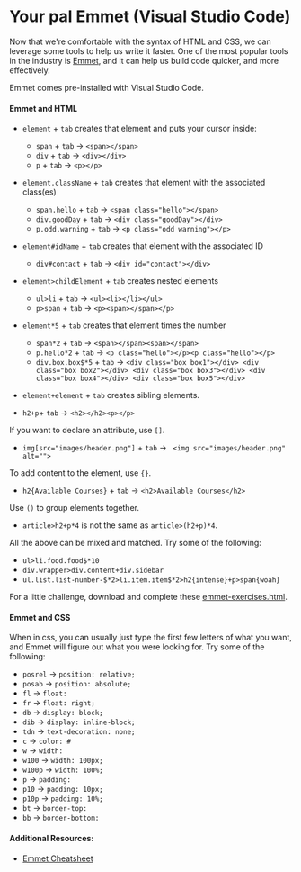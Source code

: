 # Your pal Emmet (Visual Studio Code)

Now that we're comfortable with the syntax of HTML and CSS, we can leverage some tools to help us write it faster. One of the most popular tools in the industry is [Emmet](http://emmet.io/), and it can help us build code quicker, and more effectively.

Emmet comes pre-installed with Visual Studio Code.

#### Emmet and HTML

* `element` + `tab` creates that element and puts your cursor inside:
  * `span` + `tab` → `<span></span>`
  * `div` + `tab` → `<div></div>`
  * `p` + `tab` → `<p></p>`

* `element.className` + `tab` creates that element with the associated class(es)
  * `span.hello` + `tab` → `<span class="hello"></span>`
  * `div.goodDay` + `tab` → `<div class="goodDay"></div>`
  * `p.odd.warning` + `tab` → `<p class="odd warning"></p>`

* `element#idName` + `tab` creates that element with the associated ID
  * `div#contact` + `tab` → `<div id="contact"></div>`

* `element>childElement` + `tab` creates nested elements
  * `ul>li` + `tab` → `<ul><li></li></ul>`
  * `p>span` + `tab` → `<p><span></span></p>`

* `element*5` + `tab` creates that element times the number
  * `span*2` + `tab` → `<span></span><span></span>`
  * `p.hello*2` + `tab` → `<p class="hello"></p><p class="hello"></p>`
  * `div.box.box$*5` + `tab` → `<div class="box box1"></div> <div class="box box2"></div> <div class="box box3"></div> <div class="box box4"></div> <div class="box box5"></div>`

* `element+element` + `tab` creates sibling elements. 
* `h2+p`+ `tab` → `<h2></h2><p></p>`

If you want to declare an attribute, use `[]`. 
 * `img[src="images/header.png"]` + `tab` →   ` <img src="images/header.png" alt="">`

To add content to the element, use `{}`.
* `h2{Available Courses}` + `tab` →    `<h2>Available Courses</h2>`

Use `()` to group elements together. 
* `article>h2+p*4` is not the same as `article>(h2+p)*4`.

All the above can be mixed and matched. Try some of the following:

* `ul>li.food.food$*10`
* `div.wrapper>div.content+div.sidebar`
* `ul.list.list-number-$*2>li.item.item$*2>h2{intense}+p>span{woah}`

For a little challenge, download and complete these <a href="https://hychalknotes.s3.amazonaws.com/emmet-exercises.html" class="exercise" download>emmet-exercises.html</a>.
#### Emmet and CSS

When in css, you can usually just type the first few letters of what you want, and Emmet will figure out what you were looking for. Try some of the following:

* `posrel` →  `position: relative;`
* `posab` →  `position: absolute;`
* `fl` →  `float: `
* `fr` →  `float: right;`
* `db` →  `display: block;`
* `dib` →  `display: inline-block;`
* `tdn` →  `text-decoration: none;`
* `c` →  `color: #`
* `w` →  `width: `
* `w100` →  `width: 100px;`
* `w100p` →  `width: 100%;`
* `p` →  `padding: `
* `p10` →  `padding: 10px;`
* `p10p` →  `padding: 10%;`
* `bt` →  `border-top: `
* `bb` →  `border-bottom: `

#### Additional Resources:

* [Emmet Cheatsheet](http://docs.emmet.io/cheat-sheet/)